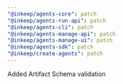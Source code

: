 ```yaml
---
"@inkeep/agents-core": patch
"@inkeep/agents-run-api": patch
"@inkeep/agents-cli": patch
"@inkeep/agents-manage-api": patch
"@inkeep/agents-manage-ui": patch
"@inkeep/agents-sdk": patch
"@inkeep/create-agents": patch
---
```


Added Artifact Schema validation
